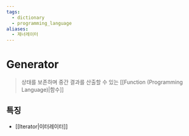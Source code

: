 ```yaml
---
tags:
  - dictionary
  - programming_language
aliases:
  - 제너레이터
---
```

# Generator
> 상태를 보존하며 중간 결과를 산출할 수 있는 [[Function (Programming Language)|함수]]
## 특징
+ [[Iterator|이터레이터]]